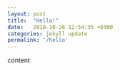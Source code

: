 ```yaml
---
layout: post
title:  "Hello!"
date:   2018-10-26 12:54:35 +0300
categories: jekyll update
permalink: '/hello'
---
```

content